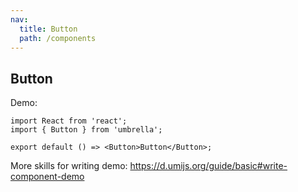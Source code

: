 ```yaml
---
nav:
  title: Button
  path: /components
---
```


## Button

Demo:

```tsx
import React from 'react';
import { Button } from 'umbrella';

export default () => <Button>Button</Button>;
```

More skills for writing demo: https://d.umijs.org/guide/basic#write-component-demo

